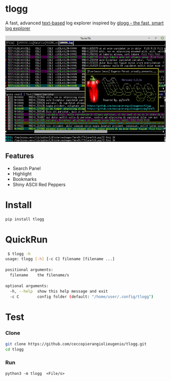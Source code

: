 # tlogg
A fast, advanced [text-based](https://en.wikipedia.org/wiki/Text-based_user_interface) log explorer inspired by [glogg - the fast, smart log explorer](https://github.com/nickbnf/glogg)

[![screenshot](https://raw.githubusercontent.com/ceccopierangiolieugenio/binaryRepo/master/tlogg/screenshot.001.png)](https://pypi.org/project/tlogg)
## Features
- Search Panel
- Highlight
- Bookmarks
- Shiny ASCII Red Peppers

# Install
```bash
pip install tlogg
```
# QuickRun
```bash
 $ tlogg -h
usage: tlogg [-h] [-c C] filename [filename ...]

positional arguments:
  filename    the filename/s

optional arguments:
  -h, --help  show this help message and exit
  -c C        config folder (default: "/home/user/.config/tlogg")
```

# Test
### Clone
```bash
git clone https://github.com/ceccopierangiolieugenio/tlogg.git
cd tlogg
```
### Run
```
python3 -m tlogg  <File/s>
```

